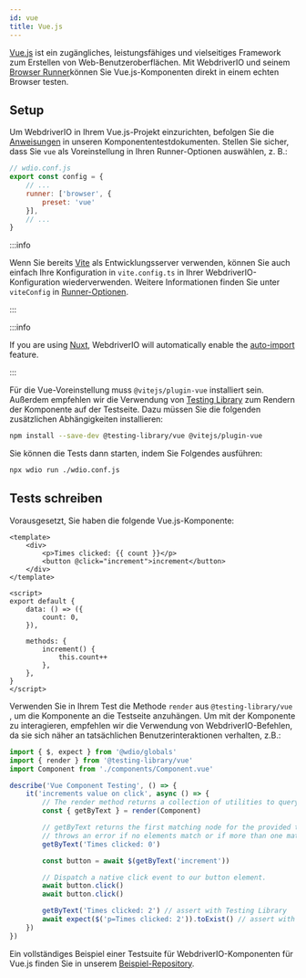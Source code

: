 ```yaml
---
id: vue
title: Vue.js
---
```


[Vue.js](https://vuejs.org/) ist ein zugängliches, leistungsfähiges und vielseitiges Framework zum Erstellen von Web-Benutzeroberflächen. Mit WebdriverIO und seinem [Browser Runner](/docs/runner#browser-runner)können Sie Vue.js-Komponenten direkt in einem echten Browser testen.

## Setup

Um WebdriverIO in Ihrem Vue.js-Projekt einzurichten, befolgen Sie die [Anweisungen](/docs/component-testing#set-up) in unseren Komponententestdokumenten. Stellen Sie sicher, dass Sie `vue` als Voreinstellung in Ihren Runner-Optionen auswählen, z. B.:

```js
// wdio.conf.js
export const config = {
    // ...
    runner: ['browser', {
        preset: 'vue'
    }],
    // ...
}
```

:::info

Wenn Sie bereits [Vite](https://vitejs.dev/) als Entwicklungsserver verwenden, können Sie auch einfach Ihre Konfiguration in `vite.config.ts` in Ihrer WebdriverIO-Konfiguration wiederverwenden. Weitere Informationen finden Sie unter `viteConfig` in [Runner-Optionen](/docs/runner#runner-options).

:::

:::info

If you are using [Nuxt](https://nuxt.com/), WebdriverIO will automatically enable the [auto-import](https://nuxt.com/docs/guide/concepts/auto-imports) feature.

:::

Für die Vue-Voreinstellung muss `@vitejs/plugin-vue` installiert sein. Außerdem empfehlen wir die Verwendung von [Testing Library](https://testing-library.com/) zum Rendern der Komponente auf der Testseite. Dazu müssen Sie die folgenden zusätzlichen Abhängigkeiten installieren:

```sh npm2yarn
npm install --save-dev @testing-library/vue @vitejs/plugin-vue
```

Sie können die Tests dann starten, indem Sie Folgendes ausführen:

```sh
npx wdio run ./wdio.conf.js
```

## Tests schreiben

Vorausgesetzt, Sie haben die folgende Vue.js-Komponente:

```tsx title="./components/Component.vue"
<template>
    <div>
        <p>Times clicked: {{ count }}</p>
        <button @click="increment">increment</button>
    </div>
</template>

<script>
export default {
    data: () => ({
        count: 0,
    }),

    methods: {
        increment() {
            this.count++
        },
    },
}
</script>
```

Verwenden Sie in Ihrem Test die Methode `render` aus `@testing-library/vue` , um die Komponente an die Testseite anzuhängen. Um mit der Komponente zu interagieren, empfehlen wir die Verwendung von WebdriverIO-Befehlen, da sie sich näher an tatsächlichen Benutzerinteraktionen verhalten, z.B.:

```ts title="vue.test.js"
import { $, expect } from '@wdio/globals'
import { render } from '@testing-library/vue'
import Component from './components/Component.vue'

describe('Vue Component Testing', () => {
    it('increments value on click', async () => {
        // The render method returns a collection of utilities to query your component.
        const { getByText } = render(Component)

        // getByText returns the first matching node for the provided text, and
        // throws an error if no elements match or if more than one match is found.
        getByText('Times clicked: 0')

        const button = await $(getByText('increment'))

        // Dispatch a native click event to our button element.
        await button.click()
        await button.click()

        getByText('Times clicked: 2') // assert with Testing Library
        await expect($('p=Times clicked: 2')).toExist() // assert with WebdriverIO
    })
})
```

Ein vollständiges Beispiel einer Testsuite für WebdriverIO-Komponenten für Vue.js finden Sie in unserem [Beispiel-Repository](https://github.com/webdriverio/component-testing-examples/tree/main/vue-typescript-vite).
